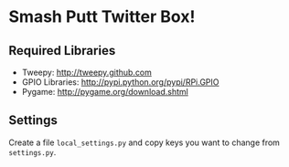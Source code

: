 # Smash Putt Twitter Box!

## Required Libraries
 * Tweepy: http://tweepy.github.com
 * GPIO Libraries:  http://pypi.python.org/pypi/RPi.GPIO
 * Pygame: http://pygame.org/download.shtml

## Settings
Create a file `local_settings.py` and copy keys you want to change from `settings.py`.